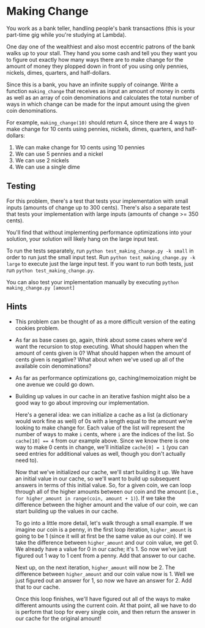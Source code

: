 # Making Change

You work as a bank teller, handling people's bank transactions (this is your
part-time gig while you're studying at Lambda). 

One day one of the wealthiest and also most eccentric patrons of the bank walks
up to your stall. They hand you some cash and tell you they want you to figure
out exactly how many ways there are to make change for the amount of money they
plopped down in front of you using only pennies, nickels, dimes, quarters, and
half-dollars. 

Since this is a bank, you have an infinite supply of coinange. Write a function
`making_change` that receives as input an amount of money in cents as well as an
array of coin denominations and calculates the total number of ways in which
change can be made for the input amount using the given coin denominations. 

For example, `making_change(10)` should return 4, since there are 4 ways to make
change for 10 cents using pennies, nickels, dimes, quarters, and half-dollars:

 1. We can make change for 10 cents using 10 pennies
 2. We can use 5 pennies and a nickel
 3. We can use 2 nickels
 4. We can use a single dime

## Testing 

For this problem, there's a test that tests your implementation with small
inputs (amounts of change up to 300 cents). There's also a separate test that
tests your implementation with large inputs (amounts of change >= 350 cents). 

You'll find that without implementing performance optimizations into your
solution, your solution will likely hang on the large input test. 

To run the tests separately, run `python test_making_change.py -k small` in
order to run just the small input test. Run `python test_making_change.py -k
large` to execute just the large input test. If you want to run both tests, just
run `python test_making_change.py`.

You can also test your implementation manually by executing `python
making_change.py [amount]`

## Hints

 * This problem can be thought of as a more difficult version of the eating
   cookies problem. 
 * As far as base cases go, again, think about some cases where we'd want the
   recursion to stop executing. What should happen when the amount of cents
   given is 0? What should happen when the amount of cents given is negative?
   What about when we've used up all of the available coin denominations?
 * As far as performance optimizations go, caching/memoization might be one
   avenue we could go down. 
 * Building up values in our cache in an iterative fashion might also be a good
   way to go about improving our implementation. 
 
   Here's a general idea: we can initialize a cache as a list (a dictionary
   would work fine as well) of 0s with a length equal to the amount we're
   looking to make change for. Each value of the list will represent the number
   of ways to make `i` cents, where `i` are the indices of the list. So
   `cache[10] == 4` from our example above. Since we know there is one way to
   make 0 cents in change, we'll initialize `cache[0] = 1` (you can seed entries
   for additional values as well, though you don't actually need to). 

   Now that we've initialized our cache, we'll start building it up. We have an
   initial value in our cache, so we'll want to build up subsequent answers in
   terms of this initial value. So, for a given coin, we can loop through all of
   the higher amounts between our coin and the amount (i.e., `for higher_amount
   in range(coin, amount + 1)`). If we take the difference between the higher
   amount and the value of our coin, we can start building up the values in our
   cache. 

   To go into a little more detail, let's walk through a small example. If we
   imagine our coin is a penny, in the first loop iteration, `higher_amount` is
   going to be 1 (since it will at first be the same value as our coin). If we
   take the difference between `higher_amount` and our coin value, we get 0. We
   already have a value for 0 in our cache; it's 1. So now we've just figured
   out 1 way to 1 cent from a penny. Add that answer to our cache. 

   Next up, on the next iteration, `higher_amount` will now be 2. The difference
   between `higher_amount` and our coin value now is 1. Well we just figured out
   an answer for 1, so now we have an answer for 2. Add that to our cache. 

   Once this loop finishes, we'll have figured out all of the ways to make
   different amounts using the current coin. At that point, all we have to do is
   perform that loop for every single coin, and then return the answer in our
   cache for the original amount!
  

